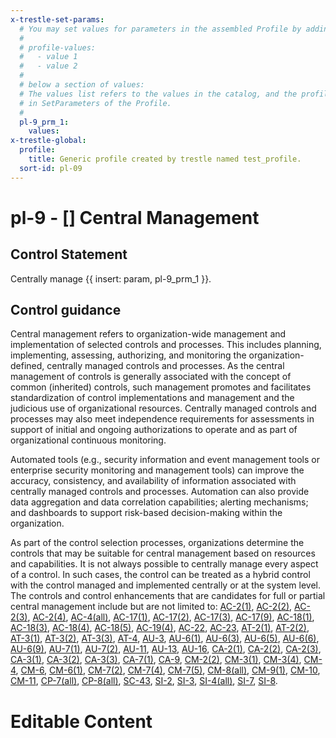 ```yaml
---
x-trestle-set-params:
  # You may set values for parameters in the assembled Profile by adding
  #
  # profile-values:
  #   - value 1
  #   - value 2
  #
  # below a section of values:
  # The values list refers to the values in the catalog, and the profile-values represent values
  # in SetParameters of the Profile.
  #
  pl-9_prm_1:
    values:
x-trestle-global:
  profile:
    title: Generic profile created by trestle named test_profile.
  sort-id: pl-09
---
```


# pl-9 - \[\] Central Management

## Control Statement

Centrally manage {{ insert: param, pl-9_prm_1 }}.

## Control guidance

Central management refers to organization-wide management and implementation of selected controls and processes. This includes planning, implementing, assessing, authorizing, and monitoring the organization-defined, centrally managed controls and processes. As the central management of controls is generally associated with the concept of common (inherited) controls, such management promotes and facilitates standardization of control implementations and management and the judicious use of organizational resources. Centrally managed controls and processes may also meet independence requirements for assessments in support of initial and ongoing authorizations to operate and as part of organizational continuous monitoring.

Automated tools (e.g., security information and event management tools or enterprise security monitoring and management tools) can improve the accuracy, consistency, and availability of information associated with centrally managed controls and processes. Automation can also provide data aggregation and data correlation capabilities; alerting mechanisms; and dashboards to support risk-based decision-making within the organization.

As part of the control selection processes, organizations determine the controls that may be suitable for central management based on resources and capabilities. It is not always possible to centrally manage every aspect of a control. In such cases, the control can be treated as a hybrid control with the control managed and implemented centrally or at the system level. The controls and control enhancements that are candidates for full or partial central management include but are not limited to: [AC-2(1)](#ac-2.1), [AC-2(2)](#ac-2.2), [AC-2(3)](#ac-2.3), [AC-2(4)](#ac-2.4), [AC-4(all)](#ac-4), [AC-17(1)](#ac-17.1), [AC-17(2)](#ac-17.2), [AC-17(3)](#ac-17.3), [AC-17(9)](#ac-17.9), [AC-18(1)](#ac-18.1), [AC-18(3)](#ac-18.3), [AC-18(4)](#ac-18.4), [AC-18(5)](#ac-18.5), [AC-19(4)](#ac-19.4), [AC-22](#ac-22), [AC-23](#ac-23), [AT-2(1)](#at-2.1), [AT-2(2)](#at-2.2), [AT-3(1)](#at-3.1), [AT-3(2)](#at-3.2), [AT-3(3)](#at-3.3), [AT-4](#at-4), [AU-3](#au-3), [AU-6(1)](#au-6.1), [AU-6(3)](#au-6.3), [AU-6(5)](#au-6.5), [AU-6(6)](#au-6.6), [AU-6(9)](#au-6.9), [AU-7(1)](#au-7.1), [AU-7(2)](#au-7.2), [AU-11](#au-11), [AU-13](#au-13), [AU-16](#au-16), [CA-2(1)](#ca-2.1), [CA-2(2)](#ca-2.2), [CA-2(3)](#ca-2.3), [CA-3(1)](#ca-3.1), [CA-3(2)](#ca-3.2), [CA-3(3)](#ca-3.3), [CA-7(1)](#ca-7.1), [CA-9](#ca-9), [CM-2(2)](#cm-2.2), [CM-3(1)](#cm-3.1), [CM-3(4)](#cm-3.4), [CM-4](#cm-4), [CM-6](#cm-6), [CM-6(1)](#cm-6.1), [CM-7(2)](#cm-7.2), [CM-7(4)](#cm-7.4), [CM-7(5)](#cm-7.5), [CM-8(all)](#cm-8), [CM-9(1)](#cm-9.1), [CM-10](#cm-10), [CM-11](#cm-11), [CP-7(all)](#cp-7), [CP-8(all)](#cp-8), [SC-43](#sc-43), [SI-2](#si-2), [SI-3](#si-3), [SI-4(all)](#si-4), [SI-7](#si-7), [SI-8](#si-8).

# Editable Content

<!-- Make additions and edits below -->
<!-- The above represents the contents of the control as received by the profile, prior to additions. -->
<!-- If the profile makes additions to the control, they will appear below. -->
<!-- The above markdown may not be edited but you may edit the content below, and/or introduce new additions to be made by the profile. -->
<!-- If there is a yaml header at the top, parameter values may be edited. Use --set-parameters to incorporate the changes during assembly. -->
<!-- The content here will then replace what is in the profile for this control, after running profile-assemble. -->
<!-- The current profile has no added parts for this control, but you may add new ones here. -->
<!-- Each addition must have a heading either of the form ## Control my_addition_name -->
<!-- or ## Part a. (where the a. refers to one of the control statement labels.) -->
<!-- "## Control" parts are new parts added after the statement part. -->
<!-- "## Part" parts are new parts added into the top-level statement part with that label. -->
<!-- Subparts may be added with nested hash levels of the form ### My Subpart Name -->
<!-- underneath the parent ## Control or ## Part being added -->
<!-- See https://ibm.github.io/compliance-trestle/tutorials/ssp_profile_catalog_authoring/ssp_profile_catalog_authoring for guidance. -->
